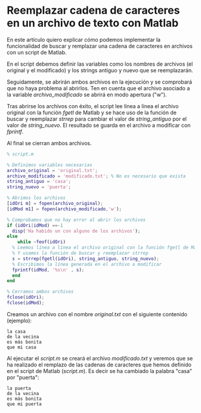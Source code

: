 # Reemplazar cadena de caracteres en un archivo de texto con Matlab

En este artículo quiero explicar cómo podemos implementar la funcionalidad de buscar y remplazar una cadena de caracteres en archivos con un script de Matlab.

En el script debemos definir las variables como los nombres de archivos (el original y el modificado) y los strings antiguo y nuevo que se reemplazarán.

Seguidamente, se abrirán ambos archivos en la ejecución y se comprobará que no haya problema al abrirlos. Ten en cuenta que el archivo asociado a la variable _archivo_modificado_ se abrirá en modo apertura ("w").

Tras abrirse los archivos con éxito, el script lee línea a línea el archivo original con la función _fgetl_ de Matlab y se hace uso de la función de buscar y reemplazar _strrep_ para cambiar el valor de _string_antiguo_ por el valor de _string_nuevo_. El resultado se guarda en el archivo a modificar con _fprintf_.


Al final se cierran ambos archivos. 


```matlab
% script.m 

% Definimos variables necesarias
archivo_original = 'original.txt';
archivo_modificado = 'modificado.txt'; % No es necesario que exista
string_antiguo = 'casa';
string_nuevo = 'puerta';

% Abrimos los archivos
[idOri m] = fopen(archivo_original);
[idMod m1] = fopen(archivo_modificado,'w'); 

% Comprobamos que no hay error al abrir los archivos
if (idOri|idMod) ==-1
  disp('Ha habido un con alguno de los archivos');
else
	while ~feof(idOri)
  % Leemos línea a línea el archivo original con la función fgetl de Matlab
  % Y usamos la función de buscar y reemplazar strrep 
  s = strrep(fgetl(idOri), string_antiguo, string_nuevo);
  % Escribimos la línea generada en el archivo a modificar
  fprintf(idMod, '%s\n' , s);
  end
end

% Cerramos ambos archivos
fclose(idOri);
fclose(idMod);
```

Creamos un archivo con el nombre _original.txt_ con el siguiente contenido (ejemplo):


```
la casa
de la vecina
es más bonita
que mi casa
```

Al ejecutar el _script.m_ se creará el archivo _modificado.txt_ y veremos que se ha realizado el remplazo de las cadenas de caracteres que hemos definido en el script de Matlab (_script.m_). Es decir se ha cambiado la palabra "casa" por "puerta":



```
la puerta
de la vecina
es más bonita
que mi puerta
```

